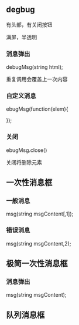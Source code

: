 

## degbug

有头部，有关闭按钮  

满屏，半透明


### 消息弹出
debugMsg(string html);

重复调用会覆盖上一次内容


### 自定义消息
ebugMsg(function(elem){

});

### 关闭
ebugMsg.close()

关闭将删除元素



## 一次性消息框

### 一般消息
msg(string msgContent[,1]);


### 错误消息
msg(string msgContent,2);


## 极简一次性消息框


### 消息弹出
msg(string msgContent);


## 队列消息框
